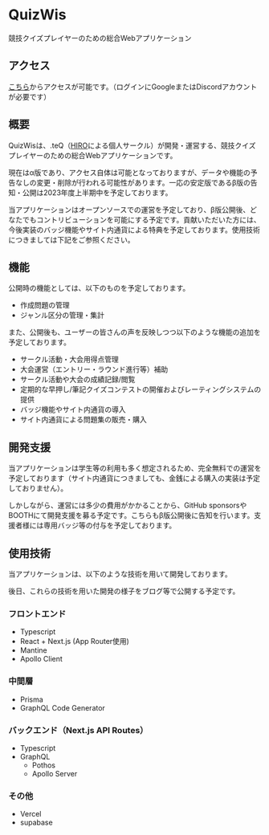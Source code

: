 # QuizWis

競技クイズプレイヤーのための総合Webアプリケーション

## アクセス

[こちら](https://quizwis.com/)からアクセスが可能です。（ログインにGoogleまたはDiscordアカウントが必要です）

## 概要

QuizWisは、.teQ（[HIRO](https://twitter.com/HIRO15254)による個人サークル）が開発・運営する、競技クイズプレイヤーのための総合Webアプリケーションです。

現在はα版であり、アクセス自体は可能となっておりますが、データや機能の予告なしの変更・削除が行われる可能性があります。一応の安定版であるβ版の告知・公開は2023年度上半期中を予定しております。

当アプリケーションはオープンソースでの運営を予定しており、β版公開後、どなたでもコントリビューションを可能にする予定です。貢献いただいた方には、今後実装のバッジ機能やサイト内通貨による特典を予定しております。使用技術につきましては下記をご参照ください。

## 機能

公開時の機能としては、以下のものを予定しております。

- 作成問題の管理
- ジャンル区分の管理・集計

また、公開後も、ユーザーの皆さんの声を反映しつつ以下のような機能の追加を予定しております。

- サークル活動・大会用得点管理
- 大会運営（エントリー・ラウンド進行等）補助
- サークル活動や大会の成績記録/閲覧
- 定期的な早押し/筆記クイズコンテストの開催およびレーティングシステムの提供
- バッジ機能やサイト内通貨の導入
- サイト内通貨による問題集の販売・購入

## 開発支援

当アプリケーションは学生等の利用も多く想定されるため、完全無料での運営を予定しております（サイト内通貨につきましても、金銭による購入の実装は予定しておりません）。

しかしながら、運営には多少の費用がかかることから、GitHub sponsorsやBOOTHにて開発支援を募る予定です。こちらもβ版公開後に告知を行います。支援者様には専用バッジ等の付与を予定しております。

## 使用技術

当アプリケーションは、以下のような技術を用いて開発しております。

後日、これらの技術を用いた開発の様子をブログ等で公開する予定です。

### フロントエンド

- Typescript
- React + Next.js (App Router使用)
- Mantine
- Apollo Client

### 中間層

- Prisma
- GraphQL Code Generator

### バックエンド（Next.js API Routes）

- Typescript
- GraphQL
  - Pothos
  - Apollo Server

### その他

- Vercel
- supabase
